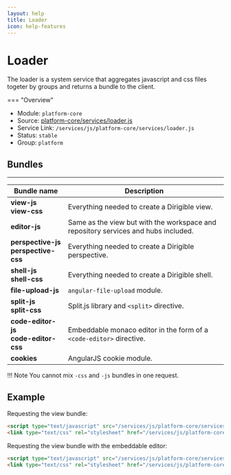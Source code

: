 ```yaml
---
layout: help
title: Loader
icon: help-features
---
```


Loader
===

The loader is a system service that aggregates javascript and css files togeter by groups and returns a bundle to the client.

=== "Overview"
- Module: `platform-core`
- Source: [platform-core/services/loader.js](https://github.com/eclipse/dirigible/blob/master/components/ui/platform-core/src/main/resources/META-INF/dirigible/platform-core/services/loader.js)
- Service Link: `/services/js/platform-core/services/loader.js`
- Status: `stable`
- Group: `platform`

## Bundles

---

Bundle name     | Description
------------ | -----------
**view-js**<br />**view-css**   | Everything needed to create a Dirigible view.
**editor-js**   | Same as the view but with the workspace and repository services and hubs included.
**perspective-js**<br />**perspective-css**   | Everything needed to create a Dirigible perspective.
**shell-js**<br />**shell-css**   | Everything needed to create a Dirigible shell.
**file-upload-js**   | `angular-file-upload` module.
**split-js**<br />**split-css**   | Split.js library and `<split>` directive.
**code-editor-js**<br />**code-editor-css**   | Embeddable monaco editor in the form of a `<code-editor>` directive.
**cookies**   | AngularJS cookie module.

!!! Note
	You cannot mix `-css` and `-js` bundles in one request.

## Example

Requesting the view bundle:

```html
<script type="text/javascript" src="/services/js/platform-core/services/loader.js?id=view-js"></script>
<link type="text/css" rel="stylesheet" href="/services/js/platform-core/services/loader.js?id=view-css" />
```

Requesting the view bundle with the embeddable editor:

```html
<script type="text/javascript" src="/services/js/platform-core/services/loader.js?ids=view-js,code-editor-js"></script>
<link type="text/css" rel="stylesheet" href="/services/js/platform-core/services/loader.js?ids=view-css,code-editor-css" />
```